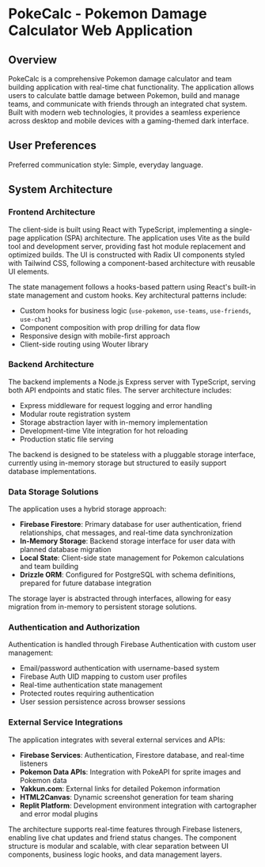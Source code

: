 # PokeCalc - Pokemon Damage Calculator Web Application

## Overview

PokeCalc is a comprehensive Pokemon damage calculator and team building application with real-time chat functionality. The application allows users to calculate battle damage between Pokemon, build and manage teams, and communicate with friends through an integrated chat system. Built with modern web technologies, it provides a seamless experience across desktop and mobile devices with a gaming-themed dark interface.

## User Preferences

Preferred communication style: Simple, everyday language.

## System Architecture

### Frontend Architecture
The client-side is built using React with TypeScript, implementing a single-page application (SPA) architecture. The application uses Vite as the build tool and development server, providing fast hot module replacement and optimized builds. The UI is constructed with Radix UI components styled with Tailwind CSS, following a component-based architecture with reusable UI elements.

The state management follows a hooks-based pattern using React's built-in state management and custom hooks. Key architectural patterns include:
- Custom hooks for business logic (`use-pokemon`, `use-teams`, `use-friends`, `use-chat`)
- Component composition with prop drilling for data flow
- Responsive design with mobile-first approach
- Client-side routing using Wouter library

### Backend Architecture
The backend implements a Node.js Express server with TypeScript, serving both API endpoints and static files. The server architecture includes:
- Express middleware for request logging and error handling
- Modular route registration system
- Storage abstraction layer with in-memory implementation
- Development-time Vite integration for hot reloading
- Production static file serving

The backend is designed to be stateless with a pluggable storage interface, currently using in-memory storage but structured to easily support database implementations.

### Data Storage Solutions
The application uses a hybrid storage approach:
- **Firebase Firestore**: Primary database for user authentication, friend relationships, chat messages, and real-time data synchronization
- **In-Memory Storage**: Backend storage interface for user data with planned database migration
- **Local State**: Client-side state management for Pokemon calculations and team building
- **Drizzle ORM**: Configured for PostgreSQL with schema definitions, prepared for future database integration

The storage layer is abstracted through interfaces, allowing for easy migration from in-memory to persistent storage solutions.

### Authentication and Authorization
Authentication is handled through Firebase Authentication with custom user management:
- Email/password authentication with username-based system
- Firebase Auth UID mapping to custom user profiles
- Real-time authentication state management
- Protected routes requiring authentication
- User session persistence across browser sessions

### External Service Integrations
The application integrates with several external services and APIs:
- **Firebase Services**: Authentication, Firestore database, and real-time listeners
- **Pokemon Data APIs**: Integration with PokeAPI for sprite images and Pokemon data
- **Yakkun.com**: External links for detailed Pokemon information
- **HTML2Canvas**: Dynamic screenshot generation for team sharing
- **Replit Platform**: Development environment integration with cartographer and error modal plugins

The architecture supports real-time features through Firebase listeners, enabling live chat updates and friend status changes. The component structure is modular and scalable, with clear separation between UI components, business logic hooks, and data management layers.